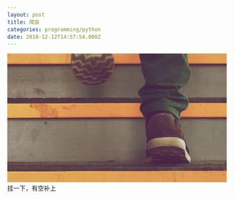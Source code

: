 ```yaml
---
layout: post
title: 爬虫 
categories: programming/python 
date: 2018-12-12T14:57:54.000Z
---
```

<img src="/images/fulls/04.jpg" class="fit image"> 
挂一下，有空补上
